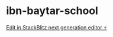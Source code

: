 # ibn-baytar-school

[Edit in StackBlitz next generation editor ⚡️](https://stackblitz.com/~/github.com/hassanibou/ibn-baytar-school)